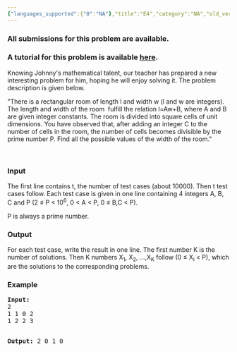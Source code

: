 ```yaml
---
{"languages_supported":{"0":"NA"},"title":"E4","category":"NA","old_version":true,"problem_code":"E4","tags":{"0":"NA"},"layout":"problem"}
---
```


<h3> All submissions for this problem are available. </h3><h3>A tutorial for this problem is available <a title="here" href="/wiki/tutorial-quadratic-equations">here</a>.</h3>
<p>Knowing Johnny's mathematical talent, our teacher has prepared a new interesting problem for him, hoping he will enjoy solving it. The problem description is given below.</p>
<p>"There is a rectangular room of length l and width w (l and w are integers). The length and width of the room  fulfill the relation l=Aw+B, where A and B are given integer constants. The room is divided into square cells of unit dimensions. You have observed that, after adding an integer C to the number of cells in the room, the number of cells becomes divisible by the prime number P. Find all the possible values of the width of the room."</p>
<p> </p>
<h3>Input</h3>
<p>The first line contains t, the number of test cases (about 10000). Then t test cases follow. Each test case is given in one line containing 4 integers A, B, C and P (2 ≤ P &lt; 10<sup>6</sup>, 0 &lt; A &lt; P, 0 ≤ B,C &lt; P).</p>
<p>P is always a prime number.</p>
<h3>Output</h3>
<p>For each test case, write the result in one line. The first number K is the number of solutions. Then K numbers X<sub>1</sub>, X<sub>2</sub>, ...,X<sub>K</sub> follow (0 ≤ X<sub>i</sub> &lt; P), which are the solutions to the corresponding problems.</p>
<h3>Example</h3>
<pre><b>Input:</b>
2
1 1 0 2
1 2 2 3

<b>Output:</b>
2 0 1
0
</pre>
<p></p>    